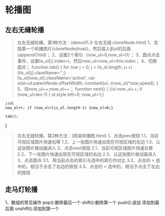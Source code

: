 # 轮播图


## 左右无缝轮播
> 左右无缝轮播，第1种方法：(demo01.3-左右无缝.cloneNode.html)
1、克隐第一个轮播图片(cloneNode(true))，然后插入到ul的后面(appendChild)；
2、设置2个索引（now_ul=0,now_ol=0）；
3、圆点点击事件，设置lis_ol[i].index=i，然后now_ul=now_ol=this.index；
4、切换圆点；
function tab() {
            for (var j = 0; j < lis_ol.length; j++) {lis_ol[j].className='';}   
            lis_ol[now_ol].className='active';
            var size=ul.parentNode.offsetWidth;
            constant(ul,-(now_ul)*size,speed);
}
5、将now_ul++;now_ol++；
function next() {
    //ul
    now_ul++; if (now_ul>len-1) { ul.style.left=0; now_ul=1;}

    //ol
    now_ol++; if (now_ol>lis_ol.length-1) {now_ol=0;}

    tab();
}

> 左右无缝轮播，第2种方法：(网易轮播图.html)
1、点击prev按钮
    1.1、当前可视区域图片快速右移
    1.2、上一张图片快速出现在可视区域的左边
    1.3、让这张图片做动画进入
2、点击next按钮
    2.1、当前可视区域图片快速左移
    2.2、下一张图片快速出现在可视区域的右边
    2.3、让这张图片做动画进入
3、点击圆点
    3.1、用当前点击的索引与选中的索引作对比
    3.2、点击的 > 选中的，相当于点击了右边的按钮
    3.3、点击的 < 选中的，相当于点击了左边的按钮


## 走马灯轮播
1、数组的常见操作
   pop():删除最后一个
   shift():删除第一个
   push():追加 添加到最后面
   unshift():添加到第一个

